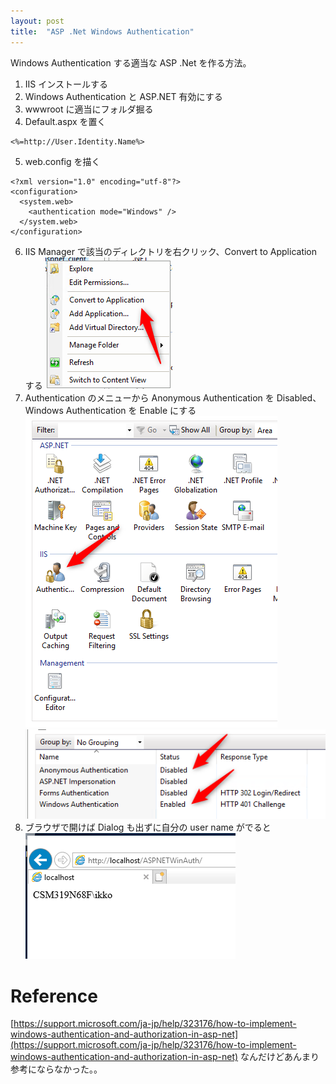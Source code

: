 ```yaml
---
layout: post
title:  "ASP .Net Windows Authentication"
---
```


Windows Authentication する適当な ASP .Net を作る方法。

1. IIS インストールする
1. Windows Authentication と ASP.NET 有効にする
1. wwwroot に適当にフォルダ掘る
1. Default.aspx を置く
```
<%=http://User.Identity.Name%>
```
5. web.config を描く
```
<?xml version="1.0" encoding="utf-8"?>
<configuration>
  <system.web>
    <authentication mode="Windows" />
  </system.web>
</configuration>
```
6. IIS Manager で該当のディレクトリを右クリック、Convert to Application する
![Convert to Application](/assets/aspnetwinauth-convert-to-application.png)
1. Authentication のメニューから Anonymous Authentication を Disabled、Windows Authentication を Enable にする
![Autentication menu](/assets/aspnetwinauth-authentication.png)
![Authentication method](/assets/aspnetwinauth-authentication-method.png)
1. ブラウザで開けば Dialog も出ずに自分の user name がでると
![authenticated](/assets/aspnetwinauth-authenticated.png)

# Reference
[https://support.microsoft.com/ja-jp/help/323176/how-to-implement-windows-authentication-and-authorization-in-asp-net](https://support.microsoft.com/ja-jp/help/323176/how-to-implement-windows-authentication-and-authorization-in-asp-net)
なんだけどあんまり参考にならなかった。。